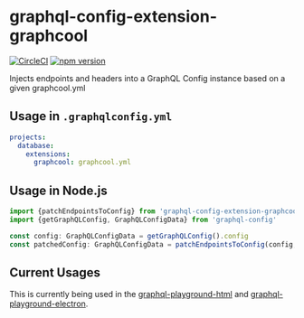 # graphql-config-extension-graphcool

[![CircleCI](https://circleci.com/gh/graphcool/graphql-config-extension-graphcool.svg?style=shield)](https://circleci.com/gh/graphcool/graphql-config-extension-graphcool) [![npm version](https://badge.fury.io/js/graphql-config-extension-graphcool.svg)](https://badge.fury.io/js/graphql-config-extension-graphcool)

Injects endpoints and headers into a GraphQL Config instance based on a given graphcool.yml

## Usage in `.graphqlconfig.yml`
```yml
projects:
  database:
    extensions:
      graphcool: graphcool.yml
```

## Usage in Node.js

```ts
import {patchEndpointsToConfig} from 'graphql-config-extension-graphcool'
import {getGraphQLConfig, GraphQLConfigData} from 'graphql-config'

const config: GraphQLConfigData = getGraphQLConfig().config
const patchedConfig: GraphQLConfigData = patchEndpointsToConfig(config, process.cwd())
```

## Current Usages
This is currently being used in the [graphql-playground-html](https://github.com/graphcool/graphql-playground/tree/master/packages/graphql-playground-html) and [graphql-playground-electron](https://github.com/graphcool/graphql-playground/tree/master/packages/graphql-playground-electron).

